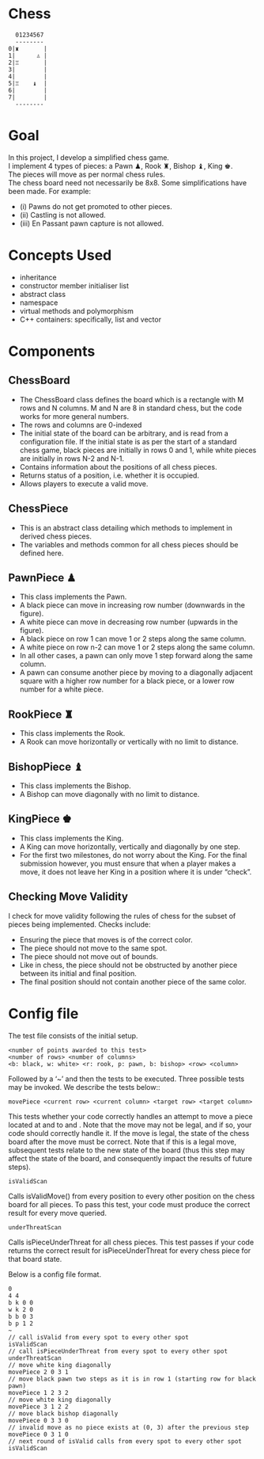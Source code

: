 # Chess
```
  01234567
  --------
0|♜       |
1|      ♙ |
2|♖       |
3|        |
4|        |
5|♖    ♝  |
6|        |
7|        |
  --------
```

# Goal
In this project, I develop a simplified chess game.  
I implement 4 types of pieces: a Pawn ♟, Rook ♜, Bishop ♝, King ♚.  
The pieces will move as per normal chess rules.  
The chess board need not necessarily be 8x8.
Some simplifications have been made. For example: 
- (i) Pawns do not get promoted to other pieces.
- (ii) Castling is not allowed.
- (iii) En Passant pawn capture is not allowed.

# Concepts Used

- inheritance
- constructor member initialiser list
- abstract class
- namespace
- virtual methods and polymorphism
- C++ containers: specifically, list and vector

# Components
## ChessBoard
- The ChessBoard class defines the board which is a rectangle with M rows and N columns. M and N are 8 in standard chess, but the code works for more general numbers.
- The rows and columns are 0-indexed
- The initial state of the board can be arbitrary, and is read from a configuration file. If the initial state is as per the start of a standard chess game, black pieces are initially in rows 0 and 1, while white pieces are initially in rows N-2 and N-1.
- Contains information about the positions of all chess pieces.
- Returns status of a position, i.e. whether it is occupied.
- Allows players to execute a valid move.

## ChessPiece
- This is an abstract class detailing which methods to implement in derived chess pieces.
- The variables and methods common for all chess pieces should be defined here.

## PawnPiece ♟
- This class implements the Pawn.
- A black piece can move in increasing row number (downwards in the figure).
- A white piece can move in decreasing row number (upwards in the figure).
- A black piece on row 1 can move 1 or 2 steps along the same column.
- A white piece on  row n-2 can move 1 or 2 steps along the same column.
- In all other cases, a pawn can only move 1 step forward along the same column.
- A pawn can consume another piece by moving to a diagonally adjacent square with a higher row number for a black piece, or a lower row number for a white piece.

## RookPiece ♜
- This class implements the Rook.
- A Rook can move horizontally or vertically with no limit to distance.

## BishopPiece ♝
- This class implements the Bishop.
- A Bishop can move diagonally with no limit to distance.

## KingPiece ♚
- This class implements the King.  
- A King can move horizontally, vertically and diagonally by one step.
- For the first two milestones, do not worry about the King. For the final submission however, you must ensure that when a player makes a move, it does not leave her King in a position where it is under “check”.

## Checking Move Validity
I check for move validity following the rules of chess for the subset of pieces being implemented. Checks include:
- Ensuring the piece that moves is of the correct color.
- The piece should not move to the same spot.
- The piece should not move out of bounds.
- Like in chess, the piece should not be obstructed by another piece between its initial and final position.
- The final position should not contain another piece of the same color.

# Config file
The test file consists of the initial setup.
```
<number of points awarded to this test>
<number of rows> <number of columns>
<b: black, w: white> <r: rook, p: pawn, b: bishop> <row> <column>
```
Followed by a ‘~’ and then the tests to be executed. Three possible tests may be invoked. We describe the tests below::
```
movePiece <current row> <current column> <target row> <target column>
```
This tests whether your code correctly handles an attempt to move a piece located at <current row> and <current column> to <target row> and <target column>. Note that the move may not be legal, and if so, your code should correctly handle it. If the move is legal, the state of the chess board after the move must be correct. Note that if this is a legal move, subsequent tests relate to the new state of the board (thus this step may affect the state of the board, and consequently impact the results of future steps).
```
isValidScan
```
Calls isValidMove() from every position to every other position on the chess board for all pieces. To pass this test, your code must produce the correct result for every move queried.
```
underThreatScan
```
Calls isPieceUnderThreat for all chess pieces. This test passes if your code returns the correct result for isPieceUnderThreat for every chess piece for that board state.  

Below is a config file format.
```
0
4 4
b k 0 0
w k 2 0
b b 0 3
b p 1 2
~
// call isValid from every spot to every other spot
isValidScan
// call isPieceUnderThreat from every spot to every other spot
underThreatScan
// move white king diagonally
movePiece 2 0 3 1
// move black pawn two steps as it is in row 1 (starting row for black pawn)
movePiece 1 2 3 2
// move white king diagonally
movePiece 3 1 2 2
// move black bishop diagonally
movePiece 0 3 3 0
// invalid move as no piece exists at (0, 3) after the previous step
movePiece 0 3 1 0
// next round of isValid calls from every spot to every other spot
isValidScan
```
